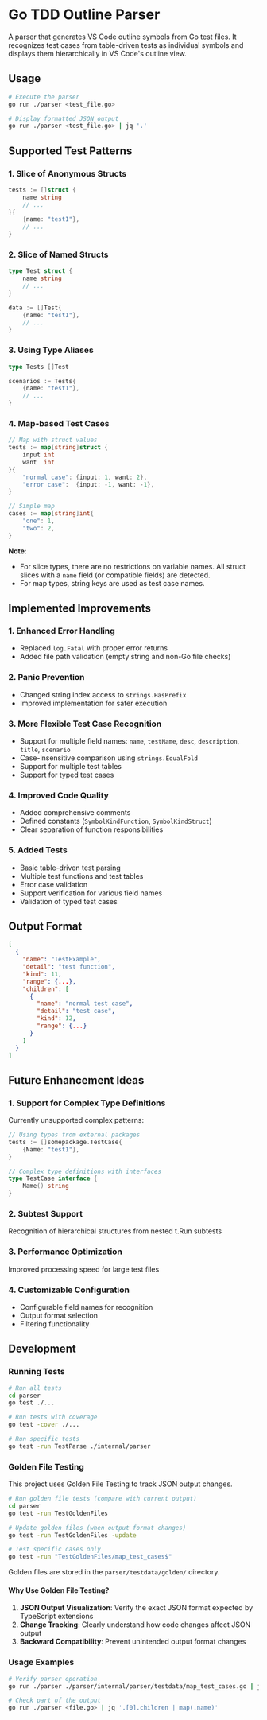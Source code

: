 # Go TDD Outline Parser

A parser that generates VS Code outline symbols from Go test files. It recognizes test cases from table-driven tests as individual symbols and displays them hierarchically in VS Code's outline view.

## Usage

```bash
# Execute the parser
go run ./parser <test_file.go>

# Display formatted JSON output
go run ./parser <test_file.go> | jq '.'
```

## Supported Test Patterns

### 1. Slice of Anonymous Structs
```go
tests := []struct {
    name string
    // ...
}{
    {name: "test1"},
    // ...
}
```

### 2. Slice of Named Structs
```go
type Test struct {
    name string
    // ...
}

data := []Test{
    {name: "test1"},
    // ...
}
```

### 3. Using Type Aliases
```go
type Tests []Test

scenarios := Tests{
    {name: "test1"},
    // ...
}
```

### 4. Map-based Test Cases
```go
// Map with struct values
tests := map[string]struct {
    input int
    want  int
}{
    "normal case": {input: 1, want: 2},
    "error case":  {input: -1, want: -1},
}

// Simple map
cases := map[string]int{
    "one": 1,
    "two": 2,
}
```

**Note**: 
- For slice types, there are no restrictions on variable names. All struct slices with a `name` field (or compatible fields) are detected.
- For map types, string keys are used as test case names.

## Implemented Improvements

### 1. Enhanced Error Handling
- Replaced `log.Fatal` with proper error returns
- Added file path validation (empty string and non-Go file checks)

### 2. Panic Prevention
- Changed string index access to `strings.HasPrefix`
- Improved implementation for safer execution

### 3. More Flexible Test Case Recognition
- Support for multiple field names: `name`, `testName`, `desc`, `description`, `title`, `scenario`
- Case-insensitive comparison using `strings.EqualFold`
- Support for multiple test tables
- Support for typed test cases

### 4. Improved Code Quality
- Added comprehensive comments
- Defined constants (`SymbolKindFunction`, `SymbolKindStruct`)
- Clear separation of function responsibilities

### 5. Added Tests
- Basic table-driven test parsing
- Multiple test functions and test tables
- Error case validation
- Support verification for various field names
- Validation of typed test cases

## Output Format

```json
[
  {
    "name": "TestExample",
    "detail": "test function",
    "kind": 11,
    "range": {...},
    "children": [
      {
        "name": "normal test case",
        "detail": "test case",
        "kind": 12,
        "range": {...}
      }
    ]
  }
]
```

## Future Enhancement Ideas

### 1. Support for Complex Type Definitions
Currently unsupported complex patterns:
```go
// Using types from external packages
tests := []somepackage.TestCase{
    {Name: "test1"},
}

// Complex type definitions with interfaces
type TestCase interface {
    Name() string
}
```

### 2. Subtest Support
Recognition of hierarchical structures from nested t.Run subtests

### 3. Performance Optimization
Improved processing speed for large test files

### 4. Customizable Configuration
- Configurable field names for recognition
- Output format selection
- Filtering functionality

## Development

### Running Tests

```bash
# Run all tests
cd parser
go test ./...

# Run tests with coverage
go test -cover ./...

# Run specific tests
go test -run TestParse ./internal/parser
```

### Golden File Testing

This project uses Golden File Testing to track JSON output changes.

```bash
# Run golden file tests (compare with current output)
cd parser
go test -run TestGoldenFiles

# Update golden files (when output format changes)
go test -run TestGoldenFiles -update

# Test specific cases only
go test -run "TestGoldenFiles/map_test_cases$"
```

Golden files are stored in the `parser/testdata/golden/` directory.

#### Why Use Golden File Testing?

1. **JSON Output Visualization**: Verify the exact JSON format expected by TypeScript extensions
2. **Change Tracking**: Clearly understand how code changes affect JSON output
3. **Backward Compatibility**: Prevent unintended output format changes

### Usage Examples

```bash
# Verify parser operation
go run ./parser ./parser/internal/parser/testdata/map_test_cases.go | jq '.'

# Check part of the output
go run ./parser <file.go> | jq '.[0].children | map(.name)'
``` 